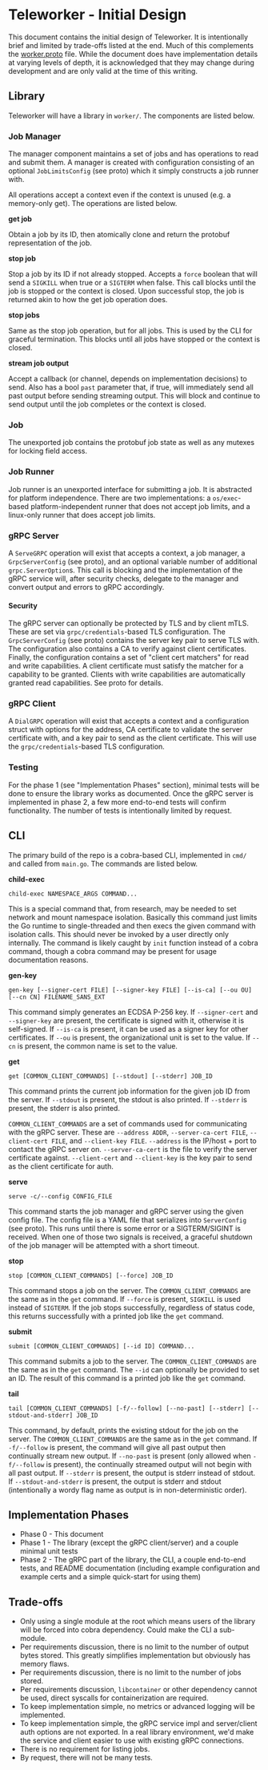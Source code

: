 # Teleworker - Initial Design

This document contains the initial design of Teleworker. It is intentionally brief and limited by trade-offs listed at
the end. Much of this complements the [worker.proto](worker/workerpb/worker.proto) file. While the document does have
implementation details at varying levels of depth, it is acknowledged that they may change during development and are
only valid at the time of this writing.

## Library

Teleworker will have a library in `worker/`. The components are listed below.

### Job Manager

The manager component maintains a set of jobs and has operations to read and submit them. A manager is created with
configuration consisting of an optional `JobLimitsConfig` (see proto) which it simply constructs a job runner with.

All operations accept a context even if the context is unused (e.g. a memory-only get). The operations are listed below.

**get job**

Obtain a job by its ID, then atomically clone and return the protobuf representation of the job.

**stop job**

Stop a job by its ID if not already stopped. Accepts a `force` boolean that will send a `SIGKILL` when true or a
`SIGTERM` when false. This call blocks until the job is stopped or the context is closed. Upon successful stop, the job
is returned akin to how the get job operation does.

**stop jobs**

Same as the stop job operation, but for all jobs. This is used by the CLI for graceful termination. This blocks until
all jobs have stopped or the context is closed.

**stream job output**

Accept a callback (or channel, depends on implementation decisions) to send. Also has a bool `past` parameter that, if
true, will immediately send all past output before sending streaming output. This will block and continue to send output
until the job completes or the context is closed.

### Job

The unexported job contains the protobuf job state as well as any mutexes for locking field access.

### Job Runner

Job runner is an unexported interface for submitting a job. It is abstracted for platform independence. There are two
implementations: a `os/exec`-based platform-independent runner that does not accept job limits, and a linux-only runner
that does accept job limits.

### gRPC Server

A `ServeGRPC` operation will exist that accepts a context, a job manager, a `GrpcServerConfig` (see proto), and an
optional variable number of additional `grpc.ServerOption`s. This call is blocking and the implementation of the gRPC
service will, after security checks, delegate to the manager and convert output and errors to gRPC accordingly.

#### Security

The gRPC server can optionally be protected by TLS and by client mTLS. These are set via `grpc/credentials`-based TLS
configuration. The `GrpcServerConfig` (see proto) contains the server key pair to serve TLS with. The configuration also
contains a CA to verify against client certificates. Finally, the configuration contains a set of "client cert matchers"
for read and write capabilities. A client certificate must satisfy the matcher for a capability to be granted. Clients
with write capabilities are automatically granted read capabilities. See proto for details.

### gRPC Client

A `DialGRPC` operation will exist that accepts a context and a configuration struct with options for the address, CA
certificate to validate the server certificate with, and a key pair to send as the client certificate. This will use the
`grpc/credentials`-based TLS configuration.

### Testing

For the phase 1 (see "Implementation Phases" section), minimal tests will be done to ensure the library works as
documented. Once the gRPC server is implemented in phase 2, a few more end-to-end tests will confirm functionality. The
number of tests is intentionally limited by request.

## CLI

The primary build of the repo is a cobra-based CLI, implemented in `cmd/` and called from `main.go`. The commands are
listed below.

**child-exec**

    child-exec NAMESPACE_ARGS COMMAND...

This is a special command that, from research, may be needed to set network and mount namespace isolation. Basically
this command just limits the Go runtime to single-threaded and then execs the given command with isolation calls. This
should never be invoked by a user directly only internally. The command is likely caught by `init` function instead of a
cobra command, though a cobra command may be present for usage documentation reasons.

**gen-key**

    gen-key [--signer-cert FILE] [--signer-key FILE] [--is-ca] [--ou OU] [--cn CN] FILENAME_SANS_EXT

This command simply generates an ECDSA P-256 key. If `--signer-cert` and `--signer-key` are present, the certificate is
signed with it, otherwise it is self-signed. If `--is-ca` is present, it can be used as a signer key for other
certificates. If `--ou` is present, the organizational unit is set to the value. If `--cn` is present, the common name
is set to the value.

**get**

    get [COMMON_CLIENT_COMMANDS] [--stdout] [--stderr] JOB_ID

This command prints the current job information for the given job ID from the server. If `--stdout` is present, the
stdout is also printed. If `--stderr` is present, the stderr is also printed.

`COMMON_CLIENT_COMMANDS` are a set of commands used for communicating with the gRPC server. These are `--address ADDR`,
`--server-ca-cert FILE`, `--client-cert FILE`, and `--client-key FILE`. `--address` is the IP/host + port to contact the
gRPC server on. `--server-ca-cert` is the file to verify the server certificate against. `--client-cert` and
`--client-key` is the key pair to send as the client certificate for auth.

**serve**

    serve -c/--config CONFIG_FILE

This command starts the job manager and gRPC server using the given config file. The config file is a YAML file that
serializes into `ServerConfig` (see proto). This runs until there is some error or a SIGTERM/SIGINT is received. When
one of those two signals is received, a graceful shutdown of the job manager will be attempted with a short timeout.

**stop**

    stop [COMMON_CLIENT_COMMANDS] [--force] JOB_ID

This command stops a job on the server. The `COMMON_CLIENT_COMMANDS` are the same as in the `get` command. If `--force`
is present, `SIGKILL` is used instead of `SIGTERM`. If the job stops successfully, regardless of status code, this
returns successfully with a printed job like the `get` command.

**submit**

    submit [COMMON_CLIENT_COMMANDS] [--id ID] COMMAND...

This command submits a job to the server. The `COMMON_CLIENT_COMMANDS` are the same as in the `get` command. The `--id`
can optionally be provided to set an ID. The result of this command is a printed job like the `get` command.

**tail**

    tail [COMMON_CLIENT_COMMANDS] [-f/--follow] [--no-past] [--stderr] [--stdout-and-stderr] JOB_ID

This command, by default, prints the existing stdout for the job on the server. The `COMMON_CLIENT_COMMANDS` are the
same as in the `get` command. If `-f/--follow` is present, the command will give all past output then continually stream
new output. If `--no-past` is present (only allowed when `-f/--follow` is present), the continually streamed output will
not begin with all past output. If `--stderr` is present, the output is stderr instead of stdout. If
`--stdout-and-stderr` is present, the output is stderr and stdout (intentionally a wordy flag name as output is in
non-deterministic order).

## Implementation Phases

* Phase 0 - This document
* Phase 1 - The library (except the gRPC client/server) and a couple minimal unit tests
* Phase 2 - The gRPC part of the library, the CLI, a couple end-to-end tests, and README documentation (including
  example configuration and example certs and a simple quick-start for using them)

## Trade-offs

* Only using a single module at the root which means users of the library will be forced into cobra dependency. Could
  make the CLI a sub-module.
* Per requirements discussion, there is no limit to the number of output bytes stored. This greatly simplifies
  implementation but obviously has memory flaws.
* Per requirements discussion, there is no limit to the number of jobs stored.
* Per requirements discussion, `libcontainer` or other dependency cannot be used, direct syscalls for containerization
  are required.
* To keep implementation simple, no metrics or advanced logging will be implemented.
* To keep implementation simple, the gRPC service impl and server/client auth options are not exported. In a real
  library environment, we'd make the service and client easier to use with existing gRPC connections.
* There is no requirement for listing jobs.
* By request, there will not be many tests.

